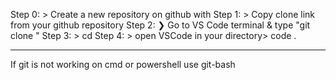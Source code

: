 Step 0: > Create a new repository on github with <your-repo-name>
Step 1: > Copy clone link from your github repository
Step 2: ❯ Go to VS Code terminal & type "git clone <your-copied-link>"
Step 3: > cd <your-repo-name>
Step 4: > open VSCode in your directory> code .

---

If git is not working on cmd or powershell use git-bash
